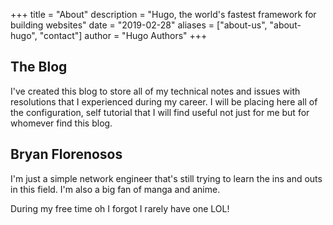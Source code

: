 +++
title = "About"
description = "Hugo, the world's fastest framework for building websites"
date = "2019-02-28"
aliases = ["about-us", "about-hugo", "contact"]
author = "Hugo Authors"
+++

## The Blog

I've created this blog to store all of my technical notes and issues with resolutions that I experienced during my career. I will be placing here all of the configuration, self tutorial that I will find useful not just for me but for whomever find this blog.

## Bryan Florenosos

I'm just a simple network engineer that's still trying to learn the ins and outs in this field. I'm also a big fan of manga and anime.

During my free time oh I forgot I rarely have one LOL!


